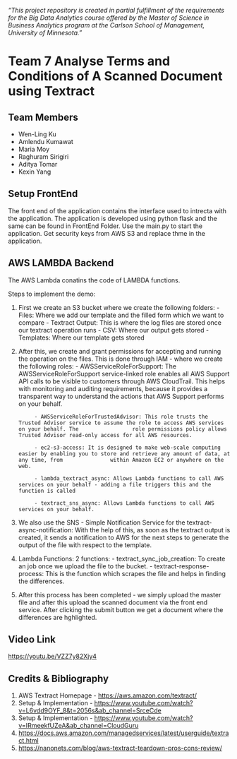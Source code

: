 _“This project repository is created in partial fulfillment of the requirements for the Big Data Analytics course offered by the Master of Science in Business Analytics program at the Carlson School of Management, University of Minnesota.”_

# Team 7 Analyse Terms and Conditions of A Scanned Document using Textract

## Team Members
* Wen-Ling Ku
* Amlendu Kumawat
* Maria Moy
* Raghuram Sirigiri
* Aditya Tomar
* Kexin Yang

## Setup FrontEnd
The front end of the application contains the interface used to intrecta with the application. The application is developed using python flask and the same can be found in FrontEnd Folder. Use the main.py to start the application. Get security keys from AWS S3 and replace thme in the application.

## AWS LAMBDA Backend
The AWS Lambda conatins the code of LAMBDA functions.

Steps to implement the demo:

1. First we create an S3 bucket where we create the following folders:
            - Files: Where we add our template and the filled form which we want to compare
            - Textract Output: This is where the log files are stored once our textract operation runs
            - CSV: Where our output gets stored
            - Templates: Where our template gets stored
            
2. After this, we create and grant permissions for accepting and running the operation on the files. This is done through IAM - where we create the following roles: 
            - AWSServiceRoleForSupport: The AWSServiceRoleForSupport service-linked role enables all AWS Support API calls to be visible to customers                     through AWS CloudTrail. This helps with monitoring and auditing requirements, because it provides a transparent way to understand the actions               that AWS Support performs on your behalf.

            - AWSServiceRoleForTrustedAdvisor: This role trusts the Trusted Advisor service to assume the role to access AWS services on your behalf. The                 role permissions policy allows Trusted Advisor read-only access for all AWS resources.

            - ec2-s3-access: It is designed to make web-scale computing easier by enabling you to store and retrieve any amount of data, at any time, from               within Amazon EC2 or anywhere on the web.

            - lambda_textract_async: Allows Lambda functions to call AWS services on your behalf - adding a file triggers this and the function is called

            - textract_sns_async: Allows Lambda functions to call AWS services on your behalf.

3. We also use the SNS - Simple Notification Service for the textract-async-notification: With the help of this, as soon as the textract output is created, it sends a notification to AWS for the next steps to generate the output of the file with respect to the template.

4. Lambda Functions: 2 functions: 
                    - 	textract_sync_job_creation: To create an job once we upload the file to the bucket.
                    - 	textract-response-process: This is the function which scrapes the file and helps in finding the differences.


5. After this process has been completed - we simply upload the master file and after this upload the scanned document via the front end service. After clicking the submit button we get a document where the differences are hghlighted.

## Video Link
https://youtu.be/VZZ7y82Xjy4

## Credits & Bibliography

1. AWS Textract Homepage - https://aws.amazon.com/textract/
2. Setup & Implementation - https://www.youtube.com/watch?v=L6vdd9OYF_8&t=2056s&ab_channel=SrceCde
3. Setup & Implementation - https://www.youtube.com/watch?v=IRmeekfUZeA&ab_channel=CloudGuru
4. https://docs.aws.amazon.com/managedservices/latest/userguide/textract.html
5. https://nanonets.com/blog/aws-textract-teardown-pros-cons-review/
